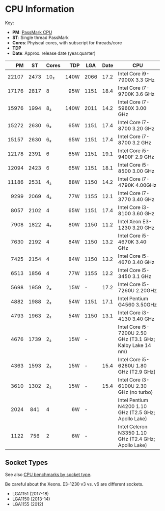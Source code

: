 CPU Information
===============

Key:
* __PM__: [PassMark CPU]
* __ST__: Single thread PassMark
* __Cores__: Phyiscal cores, with subscript for threads/core
* __TDP__
* __Date__: Approx. release date (year.quarter)

|    PM |    ST | Cores|  TDP | LGA  | Date | CPU
|------:|:-----:|:-----|-----:|------|------|---------------------------------
| 22107 |  2473 |  10₂ | 140W | 2066 | 17.2 | Intel Core i9-7900X  3.3 GHz
| 17176 |  2817 |   8  |  95W | 1151 | 18.4 | Intel Core i7-9700K  3.6 GHz
| 15976 |  1994 |   8₂ | 140W | 2011 | 14.2 | Intel Core i7-5960X  3.00 GHz
| 15272 |  2630 |   6₂ |  65W | 1151 | 17.4 | Intel Core i7-8700   3.20 GHz
| 15157 |  2630 |   6₂ |  65W | 1151 | 17.4 | Intel Core i7-8700   3.2 GHz
| 12178 |  2391 |   6  |  65W | 1151 | 19.1 | Intel Core i5-9400F  2.9 GHz
| 12094 |  2423 |   6  |  65W | 1151 | 18.1 | Intel Core i5-8500   3.00 GHz
| 11186 |  2531 |   4₂ |  88W | 1150 | 14.2 | Intel Core i7-4790K  4.00GHz
|  9299 |  2069 |   4₂ |  77W | 1155 | 12.1 | Intel Core i7-3770   3.40 GHz
|  8057 |  2102 |   4  |  65W | 1151 | 17.4 | Intel Core i3-8100   3.60 GHz
|  7908 |  1822 |   4₂ |  80W | 1150 | 11.2 | Intel Xeon E3-1230   3.20 GHz
|  7630 |  2192 |   4  |  84W | 1150 | 13.2 | Intel Core i5-4670K  3.40 GHz
|  7425 |  2154 |   4  |  84W | 1150 | 13.2 | Intel Core i5-4670   3.40 GHz
|  6513 |  1856 |   4  |  77W | 1155 | 12.2 | Intel Core i5-3450   3.1 GHz
|  5698 |  1959 |   2₂ |  15W | -    | 17.2 | Intel Core i5-7260U  2.20GHz
|  4882 |  1988 |   2₂ |  54W | 1151 | 17.1 | Intel Pentium G4560  3.50GHz
|  4793 |  1963 |   2₂ |  54W | 1150 | 13.1 | Intel Core i3-4130   3.40 GHz
|  4676 |  1739 |   2₂ |  15W | -    |      | Intel Core i5-7200U  2.50 GHz (T3.1 GHz; Kalby Lake 14 nm)
|  4363 |  1593 |   2₂ |  15W | -    | 15.4 | Intel Core i5-6260U  1.80 GHz (T2.9 GHz)
|  3610 |  1302 |   2₂ |  15W | -    | 15.4 | Intel Core i3-6100U  2.30 GHz (no turbo)
|  2024 |   841 |   4  |   6W | -    |      | Intel Pentium N4200  1.10 GHz (T2.5 GHz; Apollo Lake)
|  1122 |   756 |   2  |   6W | -    |      | Intel Celeron N3350  1.10 GHz (T2.4 GHz; Apollo Lake)


Socket Types
------------

See also [CPU benchmarks by socket type][pm-socket].

Be careful about the Xeons. E3-1230 v3 vs. v6 are different sockets.

- LGA1151 (2017-18)
- LGA1150 (2013-14)
- LGA1155 (2012)



[PassMark CPU]: https://www.cpubenchmark.net/cpu_list.php
[pm-socket]: https://www.cpubenchmark.net/socketType.html
